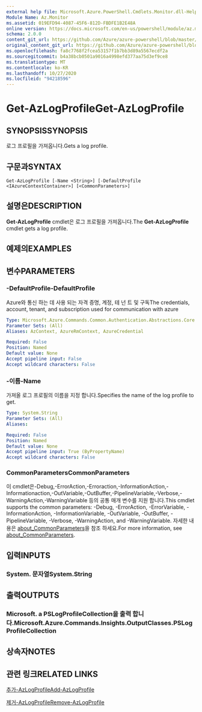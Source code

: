 ```yaml
---
external help file: Microsoft.Azure.PowerShell.Cmdlets.Monitor.dll-Help.xml
Module Name: Az.Monitor
ms.assetid: 019EFD94-4087-45F6-812D-FBDFE1B2E48A
online version: https://docs.microsoft.com/en-us/powershell/module/az.monitor/get-azlogprofile
schema: 2.0.0
content_git_url: https://github.com/Azure/azure-powershell/blob/master/src/Monitor/Monitor/help/Get-AzLogProfile.md
original_content_git_url: https://github.com/Azure/azure-powershell/blob/master/src/Monitor/Monitor/help/Get-AzLogProfile.md
ms.openlocfilehash: fa8c7768f2fcea53157f1b7bb3d89a5567ecdf2a
ms.sourcegitcommit: b4a38bcb0501a9016a4998efd377aa75d3ef9ce8
ms.translationtype: MT
ms.contentlocale: ko-KR
ms.lasthandoff: 10/27/2020
ms.locfileid: "94218596"
---
```

# <span data-ttu-id="1be15-101">Get-AzLogProfile</span><span class="sxs-lookup"><span data-stu-id="1be15-101">Get-AzLogProfile</span></span>

## <span data-ttu-id="1be15-102">SYNOPSIS</span><span class="sxs-lookup"><span data-stu-id="1be15-102">SYNOPSIS</span></span>
<span data-ttu-id="1be15-103">로그 프로필을 가져옵니다.</span><span class="sxs-lookup"><span data-stu-id="1be15-103">Gets a log profile.</span></span>

## <span data-ttu-id="1be15-104">구문과</span><span class="sxs-lookup"><span data-stu-id="1be15-104">SYNTAX</span></span>

```
Get-AzLogProfile [-Name <String>] [-DefaultProfile <IAzureContextContainer>] [<CommonParameters>]
```

## <span data-ttu-id="1be15-105">설명은</span><span class="sxs-lookup"><span data-stu-id="1be15-105">DESCRIPTION</span></span>
<span data-ttu-id="1be15-106">**Get-AzLogProfile** cmdlet은 로그 프로필을 가져옵니다.</span><span class="sxs-lookup"><span data-stu-id="1be15-106">The **Get-AzLogProfile** cmdlet gets a log profile.</span></span>

## <span data-ttu-id="1be15-107">예제의</span><span class="sxs-lookup"><span data-stu-id="1be15-107">EXAMPLES</span></span>

## <span data-ttu-id="1be15-108">변수</span><span class="sxs-lookup"><span data-stu-id="1be15-108">PARAMETERS</span></span>

### <span data-ttu-id="1be15-109">-DefaultProfile</span><span class="sxs-lookup"><span data-stu-id="1be15-109">-DefaultProfile</span></span>
<span data-ttu-id="1be15-110">Azure와 통신 하는 데 사용 되는 자격 증명, 계정, 테 넌 트 및 구독</span><span class="sxs-lookup"><span data-stu-id="1be15-110">The credentials, account, tenant, and subscription used for communication with azure</span></span>

```yaml
Type: Microsoft.Azure.Commands.Common.Authentication.Abstractions.Core.IAzureContextContainer
Parameter Sets: (All)
Aliases: AzContext, AzureRmContext, AzureCredential

Required: False
Position: Named
Default value: None
Accept pipeline input: False
Accept wildcard characters: False
```

### <span data-ttu-id="1be15-111">-이름</span><span class="sxs-lookup"><span data-stu-id="1be15-111">-Name</span></span>
<span data-ttu-id="1be15-112">가져올 로그 프로필의 이름을 지정 합니다.</span><span class="sxs-lookup"><span data-stu-id="1be15-112">Specifies the name of the log profile to get.</span></span>

```yaml
Type: System.String
Parameter Sets: (All)
Aliases:

Required: False
Position: Named
Default value: None
Accept pipeline input: True (ByPropertyName)
Accept wildcard characters: False
```

### <span data-ttu-id="1be15-113">CommonParameters</span><span class="sxs-lookup"><span data-stu-id="1be15-113">CommonParameters</span></span>
<span data-ttu-id="1be15-114">이 cmdlet은-Debug,-ErrorAction,-Erroraction,-InformationAction,-Informationaction,-OutVariable,-OutBuffer,-PipelineVariable,-Verbose,-WarningAction,-WarningVariable 등의 공통 매개 변수를 지원 합니다.</span><span class="sxs-lookup"><span data-stu-id="1be15-114">This cmdlet supports the common parameters: -Debug, -ErrorAction, -ErrorVariable, -InformationAction, -InformationVariable, -OutVariable, -OutBuffer, -PipelineVariable, -Verbose, -WarningAction, and -WarningVariable.</span></span> <span data-ttu-id="1be15-115">자세한 내용은 [about_CommonParameters](http://go.microsoft.com/fwlink/?LinkID=113216)을 참조 하세요.</span><span class="sxs-lookup"><span data-stu-id="1be15-115">For more information, see [about_CommonParameters](http://go.microsoft.com/fwlink/?LinkID=113216).</span></span>

## <span data-ttu-id="1be15-116">입력</span><span class="sxs-lookup"><span data-stu-id="1be15-116">INPUTS</span></span>

### <span data-ttu-id="1be15-117">System. 문자열</span><span class="sxs-lookup"><span data-stu-id="1be15-117">System.String</span></span>

## <span data-ttu-id="1be15-118">출력</span><span class="sxs-lookup"><span data-stu-id="1be15-118">OUTPUTS</span></span>

### <span data-ttu-id="1be15-119">Microsoft. a PSLogProfileCollection을 출력 합니다.</span><span class="sxs-lookup"><span data-stu-id="1be15-119">Microsoft.Azure.Commands.Insights.OutputClasses.PSLogProfileCollection</span></span>

## <span data-ttu-id="1be15-120">상속자</span><span class="sxs-lookup"><span data-stu-id="1be15-120">NOTES</span></span>

## <span data-ttu-id="1be15-121">관련 링크</span><span class="sxs-lookup"><span data-stu-id="1be15-121">RELATED LINKS</span></span>

[<span data-ttu-id="1be15-122">추가-AzLogProfile</span><span class="sxs-lookup"><span data-stu-id="1be15-122">Add-AzLogProfile</span></span>](./Add-AzLogProfile.md)

[<span data-ttu-id="1be15-123">제거-AzLogProfile</span><span class="sxs-lookup"><span data-stu-id="1be15-123">Remove-AzLogProfile</span></span>](./Remove-AzLogProfile.md)


